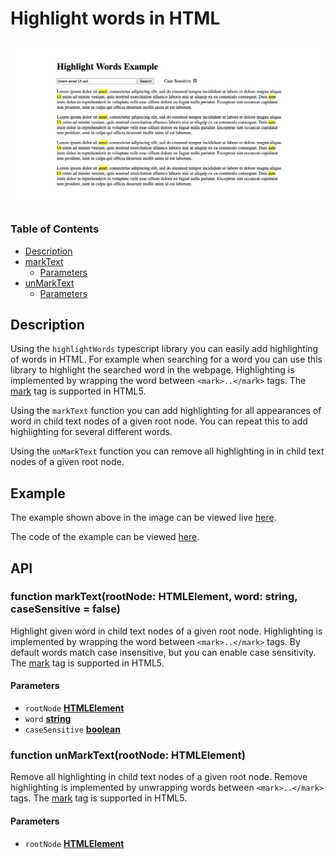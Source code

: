 <!-- Generated by documentation.js. Update this documentation by updating the source code. -->

# Highlight words in HTML

![example of Highlight Words ](exampleHighlightWords.jpg)

### Table of Contents

- [Description](##Description)
- [markText][1]
  - [Parameters][2]
- [unMarkText][3]
  - [Parameters][4]

## Description

Using the `highlightWords` typescript library you can easily add highlighting of
words in HTML. For example when searching for a word you can use this library to
highlight the searched word in the webpage. Highlighting is implemented by wrapping
the word between `<mark>..</mark>` tags. The [mark][7] tag is supported in HTML5.

Using the `markText` function you can add highlighting for all appearances of word in
child text nodes of a given root node. You can repeat this to add highlighting for
several different words.

Using the `unMarkText` function you can remove all highlighting in in child text
nodes of a given root node.

## Example

The example shown above in the image can be viewed live
[here](https://raw.githack.com/harcokuppens/highlight-words/226f6be667c0332bbb266f172416cd904da17528/example/index.html).

The code of the example can be viewed
[here](https://github.com/harcokuppens/highlight-words/tree/main/example).

## API

### function markText(rootNode: HTMLElement, word: string, caseSensitive = false)

Highlight given word in child text nodes of a given root node. Highlighting is
implemented by wrapping the word between `<mark>..</mark>` tags. By default words
match case insensitive, but you can enable case sensitivity. The [mark][7] tag is
supported in HTML5.

#### Parameters

- `rootNode` **[HTMLElement][5]**
- `word` **[string][6]**
- `caseSensitive` **[boolean][8]**&#x20;

### function unMarkText(rootNode: HTMLElement)

Remove all highlighting in child text nodes of a given root node. Remove highlighting
is implemented by unwrapping words between `<mark>..</mark>` tags. The [mark][7] tag
is supported in HTML5.

#### Parameters

- `rootNode` **[HTMLElement][5]**&#x20;

[1]: #marktext
[2]: #parameters
[3]: #unmarktext
[4]: #parameters-1
[5]: https://developer.mozilla.org/docs/Web/HTML/Element
[6]:
  https://developer.mozilla.org/docs/Web/JavaScript/Reference/Global_Objects/String
[7]: https://developer.mozilla.org/docs/Web/HTML/Element/mark
[8]:
  https://developer.mozilla.org/en-US/docs/Web/JavaScript/Reference/Global_Objects/Boolean
